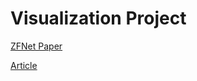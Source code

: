 # Visualization Project

[ZFNet Paper](https://arxiv.org/abs/1311.2901)

[Article](https://machinelearningmastery.com/how-to-visualize-filters-and-feature-maps-in-convolutional-neural-networks/)